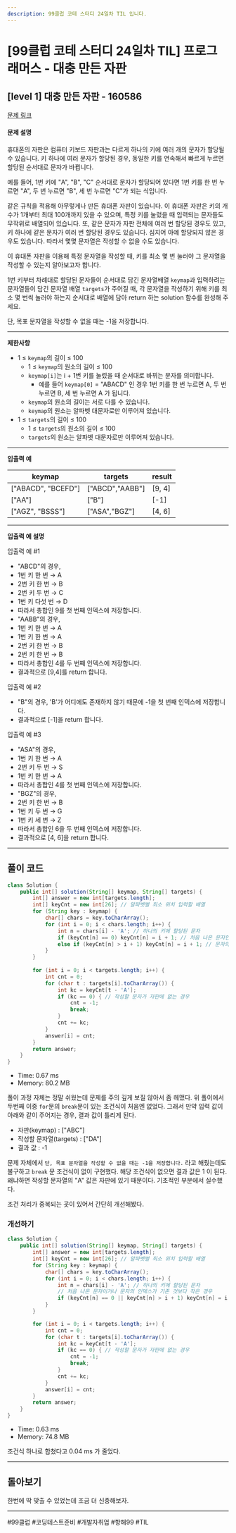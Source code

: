```yaml
---
description: 99클럽 코테 스터디 24일차 TIL 입니다.
---
```


# \[99클럽 코테 스터디 24일차 TIL]  프로그래머스 - 대충 만든 자판

## \[level 1] 대충 만든 자판 - 160586

[문제 링크](https://school.programmers.co.kr/learn/courses/30/lessons/160586)

#### 문제 설명

휴대폰의 자판은 컴퓨터 키보드 자판과는 다르게 하나의 키에 여러 개의 문자가 할당될 수 있습니다. 키 하나에 여러 문자가 할당된 경우, 동일한 키를 연속해서 빠르게 누르면 할당된 순서대로 문자가 바뀝니다.

예를 들어, 1번 키에 "A", "B", "C" 순서대로 문자가 할당되어 있다면 1번 키를 한 번 누르면 "A", 두 번 누르면 "B", 세 번 누르면 "C"가 되는 식입니다.

같은 규칙을 적용해 아무렇게나 만든 휴대폰 자판이 있습니다. 이 휴대폰 자판은 키의 개수가 1개부터 최대 100개까지 있을 수 있으며, 특정 키를 눌렀을 때 입력되는 문자들도 무작위로 배열되어 있습니다. 또, 같은 문자가 자판 전체에 여러 번 할당된 경우도 있고, 키 하나에 같은 문자가 여러 번 할당된 경우도 있습니다. 심지어 아예 할당되지 않은 경우도 있습니다. 따라서 몇몇 문자열은 작성할 수 없을 수도 있습니다.

이 휴대폰 자판을 이용해 특정 문자열을 작성할 때, 키를 최소 몇 번 눌러야 그 문자열을 작성할 수 있는지 알아보고자 합니다.

1번 키부터 차례대로 할당된 문자들이 순서대로 담긴 문자열배열 `keymap`과 입력하려는 문자열들이 담긴 문자열 배열 `targets`가 주어질 때, 각 문자열을 작성하기 위해 키를 최소 몇 번씩 눌러야 하는지 순서대로 배열에 담아 return 하는 solution 함수를 완성해 주세요.

단, 목표 문자열을 작성할 수 없을 때는 -1을 저장합니다.

***

**제한사항**

* 1 ≤ `keymap`의 길이 ≤ 100
  * 1 ≤ `keymap`의 원소의 길이 ≤ 100
  * `keymap[i]`는 i + 1번 키를 눌렀을 때 순서대로 바뀌는 문자를 의미합니다.
    * 예를 들어 `keymap[0]` = "ABACD" 인 경우 1번 키를 한 번 누르면 A, 두 번 누르면 B, 세 번 누르면 A 가 됩니다.
  * `keymap`의 원소의 길이는 서로 다를 수 있습니다.
  * `keymap`의 원소는 알파벳 대문자로만 이루어져 있습니다.
* 1 ≤ `targets`의 길이 ≤ 100
  * 1 ≤ `targets`의 원소의 길이 ≤ 100
  * `targets`의 원소는 알파벳 대문자로만 이루어져 있습니다.

***

**입출력 예**

| keymap              | targets          | result  |
| ------------------- | ---------------- | ------- |
| \["ABACD", "BCEFD"] | \["ABCD","AABB"] | \[9, 4] |
| \["AA"]             | \["B"]           | \[-1]   |
| \["AGZ", "BSSS"]    | \["ASA","BGZ"]   | \[4, 6] |

***

**입출력 예 설명**

입출력 예 #1

* "ABCD"의 경우,
* 1번 키 한 번 → A
* 2번 키 한 번 → B
* 2번 키 두 번 → C
* 1번 키 다섯 번 → D
* 따라서 총합인 9를 첫 번째 인덱스에 저장합니다.
* "AABB"의 경우,
* 1번 키 한 번 → A
* 1번 키 한 번 → A
* 2번 키 한 번 → B
* 2번 키 한 번 → B
* 따라서 총합인 4를 두 번째 인덱스에 저장합니다.
* 결과적으로 \[9,4]를 return 합니다.

입출력 예 #2

* "B"의 경우, 'B'가 어디에도 존재하지 않기 때문에 -1을 첫 번째 인덱스에 저장합니다.
* 결과적으로 \[-1]을 return 합니다.

입출력 예 #3

* "ASA"의 경우,
* 1번 키 한 번 → A
* 2번 키 두 번 → S
* 1번 키 한 번 → A
* 따라서 총합인 4를 첫 번째 인덱스에 저장합니다.
* "BGZ"의 경우,
* 2번 키 한 번 → B
* 1번 키 두 번 → G
* 1번 키 세 번 → Z
* 따라서 총합인 6을 두 번째 인덱스에 저장합니다.
* 결과적으로 \[4, 6]을 return 합니다.

***

## 풀이 코드

```java
class Solution {
    public int[] solution(String[] keymap, String[] targets) {
        int[] answer = new int[targets.length];
        int[] keyCnt = new int[26]; // 알파벳별 최소 위치 입력할 배열
        for (String key : keymap) {
            char[] chars = key.toCharArray();
            for (int i = 0; i < chars.length; i++) {
                int n = chars[i] - 'A'; // 하나의 키에 할당된 문자
                if (keyCnt[n] == 0) keyCnt[n] = i + 1; // 처음 나온 문자인 경우
                else if (keyCnt[n] > i + 1) keyCnt[n] = i + 1; // 문자의 인덱스가 기존 것보다 작은 경우
            }
        }
        
        for (int i = 0; i < targets.length; i++) {
            int cnt = 0;
            for (char t : targets[i].toCharArray()) {
                int kc = keyCnt[t - 'A'];
                if (kc == 0) { // 작성할 문자가 자판에 없는 경우
                    cnt = -1;
                    break;
                }
                cnt += kc;
            }
            answer[i] = cnt;
        }
        return answer;
    }
}
```

* Time: 0.67 ms
* Memory: 80.2 MB

풀이 과정 자체는 정말 쉬웠는데 문제를 주의 깊게 보질 않아서 좀 헤맸다. 위 풀이에서 두번째 이중 `for`문의 `break`문이 있는 조건식이 처음엔 없었다. 그래서 만약 입력 값이 아래와 같이 주어지는 경우, 결과 값이 틀리게 된다.

* 자판(keymap) : \["ABC"]
* 작성할 문자열(targets) : \["DA"]
* 결과 값 : -1

문제 자체에서 `단, 목표 문자열을 작성할 수 없을 때는 -1을 저장합니다.` 라고 해줬는데도 불구하고 `break` 문 조건식이 없이 구현했다. 해당 조건식이 없으면 결과 값은 1 이 된다. 왜냐하면 작성할 문자열의 "A" 값은 자판에 있기 때문이다. 기초적인 부분에서 실수했다.

조건 처리가 중복되는 곳이 있어서 간단히 개선해봤다.

### 개선하기

```java
class Solution {
    public int[] solution(String[] keymap, String[] targets) {
        int[] answer = new int[targets.length];
        int[] keyCnt = new int[26]; // 알파벳별 최소 위치 입력할 배열
        for (String key : keymap) {
            char[] chars = key.toCharArray();
            for (int i = 0; i < chars.length; i++) {
                int n = chars[i] - 'A'; // 하나의 키에 할당된 문자
                // 처음 나온 문자이거나 문자의 인덱스가 기존 것보다 작은 경우
                if (keyCnt[n] == 0 || keyCnt[n] > i + 1) keyCnt[n] = i + 1;
            }
        }

        for (int i = 0; i < targets.length; i++) {
            int cnt = 0;
            for (char t : targets[i].toCharArray()) {
                int kc = keyCnt[t - 'A'];
                if (kc == 0) { // 작성할 문자가 자판에 없는 경우
                    cnt = -1;
                    break;
                }
                cnt += kc;
            }
            answer[i] = cnt;
        }
        return answer;
    }
}
```

* Time: 0.63 ms
* Memory: 74.8 MB

조건식 하나로 합쳤다고 0.04 ms 가 줄었다.

***

## 돌아보기

한번에 딱 맞출 수 있었는데 조금 더 신중해보자.

***

\#99클럽 #코딩테스트준비 #개발자취업 #항해99 #TIL
